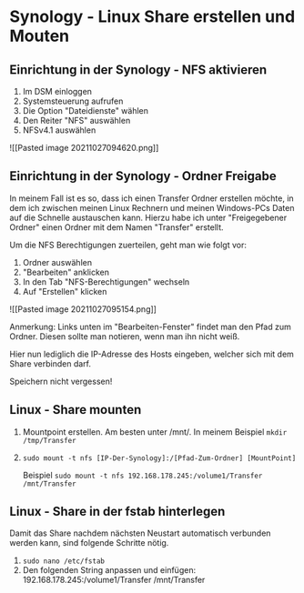 # Synology - Linux Share erstellen und Mouten

## Einrichtung in der Synology - NFS aktivieren

1. Im DSM einloggen
2. Systemsteuerung aufrufen
3. Die Option "Dateidienste" wählen
4. Den Reiter "NFS" auswählen
5. NFSv4.1 auswählen

![[Pasted image 20211027094620.png]]

## Einrichtung in der Synology - Ordner Freigabe

In meinem Fall ist es so, dass ich einen Transfer Ordner erstellen möchte, in dem ich zwischen meinen Linux Rechnern und meinen Windows-PCs Daten auf die Schnelle austauschen kann.
Hierzu habe ich unter "Freigegebener Ordner" einen Ordner mit dem Namen "Transfer" erstellt.

Um die NFS Berechtigungen zuerteilen, geht man wie folgt vor:

1. Ordner auswählen
2. "Bearbeiten" anklicken
3. In den Tab "NFS-Berechtigungen" wechseln
4. Auf "Erstellen" klicken

![[Pasted image 20211027095154.png]]

Anmerkung: Links unten im "Bearbeiten-Fenster" findet man den Pfad zum Ordner. Diesen sollte man notieren, wenn man ihn nicht weiß.

Hier nun lediglich die IP-Adresse des Hosts eingeben, welcher sich mit dem Share verbinden darf.

Speichern nicht vergessen!

## Linux - Share mounten

1. Mountpoint erstellen. Am besten unter /mnt/. 
 In meinem Beispiel `mkdir /tmp/Transfer`
3. `sudo mount -t nfs [IP-Der-Synology]:/[Pfad-Zum-Ordner] [MountPoint]`

	Beispiel
	`sudo mount -t nfs 192.168.178.245:/volume1/Transfer /mnt/Transfer`
	
## Linux - Share in der fstab hinterlegen

Damit das Share nachdem nächsten Neustart automatisch verbunden werden kann, sind folgende Schritte nötig.

1. `sudo nano /etc/fstab`
2. Den folgenden String anpassen und einfügen: 192.168.178.245:/volume1/Transfer /mnt/Transfer
